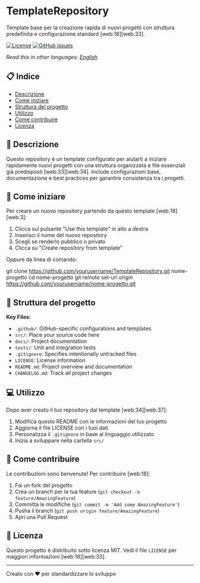 # TemplateRepository

Template base per la creazione rapida di nuovi progetti con struttura predefinita e configurazione standard [web:18][web:33].

[![License](https://img.shields.io/github/license/yourusername/TemplateRepository.svg)](LICENSE)
[![GitHub issues](https://img.shields.io/github/issues/yourusername/TemplateRepository.svg)](https://github.com/yourusername/TemplateRepository/issues)

*Read this in other languages: [English](README.EN.md)*

## 📋 Indice

- [Descrizione](#descrizione)
- [Come iniziare](#come-iniziare)
- [Struttura del progetto](#struttura-del-progetto)
- [Utilizzo](#utilizzo)
- [Come contribuire](#come-contribuire)
- [Licenza](#licenza)

## 📖 Descrizione

Questo repository è un template configurato per aiutarti a iniziare rapidamente nuovi progetti con una struttura organizzata e file essenziali già predisposti [web:33][web:34]. Include configurazioni base, documentazione e best practices per garantire consistenza tra i progetti.

## 🚀 Come iniziare

Per creare un nuovo repository partendo da questo template [web:18][web:3]:

1. Clicca sul pulsante "Use this template" in alto a destra
2. Inserisci il nome del nuovo repository
3. Scegli se renderlo pubblico o privato
4. Clicca su "Create repository from template"

Oppure da linea di comando:

git clone https://github.com/yourusername/TemplateRepository.git nome-progetto
cd nome-progetto
git remote set-url origin https://github.com/yourusername/nome-progetto.git

## 📁 Struttura del progetto

**Key Files:**
- `.github/`: GitHub-specific configurations and templates
- `src/`: Place your source code here
- `docs/`: Project documentation
- `tests/`: Unit and integration tests
- `.gitignore`: Specifies intentionally untracked files
- `LICENSE`: License information
- `README.md`: Project overview and documentation
- `CHANGELOG.md`: Track all project changes

## 💻 Utilizzo

Dopo aver creato il tuo repository dal template [web:34][web:37]:

1. Modifica questo README con le informazioni del tuo progetto
2. Aggiorna il file LICENSE con i tuoi dati
3. Personalizza il `.gitignore` in base al linguaggio utilizzato
4. Inizia a sviluppare nella cartella `src/`

## 🤝 Come contribuire

Le contribuzioni sono benvenute! Per contribuire [web:18]:

1. Fai un fork del progetto
2. Crea un branch per la tua feature (`git checkout -b feature/AmazingFeature`)
3. Committa le modifiche (`git commit -m 'Add some AmazingFeature'`)
4. Pusha il branch (`git push origin feature/AmazingFeature`)
5. Apri una Pull Request

## 📄 Licenza

Questo progetto è distribuito sotto licenza MIT. Vedi il file `LICENSE` per maggiori informazioni [web:18][web:33].

---

Creato con ❤️ per standardizzare lo sviluppo